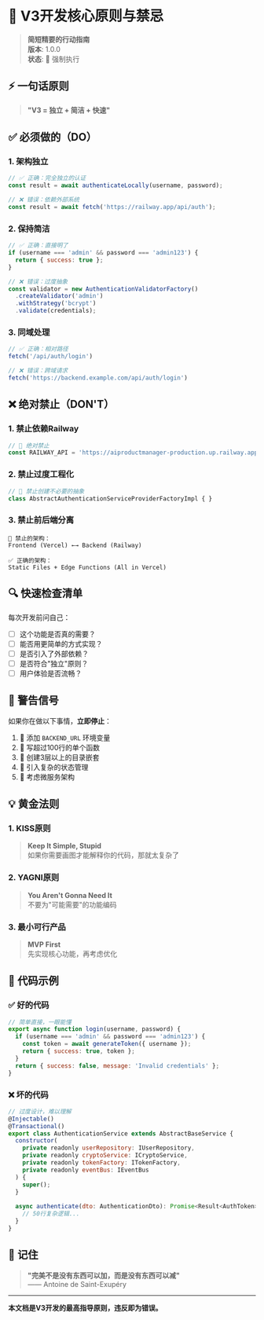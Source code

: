 # 🎯 V3开发核心原则与禁忌

> **简短精要的行动指南**  
> **版本**: 1.0.0  
> **状态**: 🔴 强制执行  

## ⚡ 一句话原则

> **"V3 = 独立 + 简洁 + 快速"**

## ✅ 必须做的（DO）

### 1. 架构独立
```javascript
// ✅ 正确：完全独立的认证
const result = await authenticateLocally(username, password);

// ❌ 错误：依赖外部系统
const result = await fetch('https://railway.app/api/auth');
```

### 2. 保持简洁
```javascript
// ✅ 正确：直接明了
if (username === 'admin' && password === 'admin123') {
  return { success: true };
}

// ❌ 错误：过度抽象
const validator = new AuthenticationValidatorFactory()
  .createValidator('admin')
  .withStrategy('bcrypt')
  .validate(credentials);
```

### 3. 同域处理
```javascript
// ✅ 正确：相对路径
fetch('/api/auth/login')

// ❌ 错误：跨域请求
fetch('https://backend.example.com/api/auth/login')
```

## ❌ 绝对禁止（DON'T）

### 1. 禁止依赖Railway
```javascript
// 🚫 绝对禁止
const RAILWAY_API = 'https://aiproductmanager-production.up.railway.app';
```

### 2. 禁止过度工程化
```javascript
// 🚫 禁止创建不必要的抽象
class AbstractAuthenticationServiceProviderFactoryImpl { }
```

### 3. 禁止前后端分离
```
🚫 禁止的架构：
Frontend (Vercel) ←→ Backend (Railway)

✅ 正确的架构：
Static Files + Edge Functions (All in Vercel)
```

## 🔍 快速检查清单

每次开发前问自己：

- [ ] 这个功能是否真的需要？
- [ ] 能否用更简单的方式实现？
- [ ] 是否引入了外部依赖？
- [ ] 是否符合"独立"原则？
- [ ] 用户体验是否流畅？

## 🚨 警告信号

如果你在做以下事情，**立即停止**：

1. 📍 添加 `BACKEND_URL` 环境变量
2. 📍 写超过100行的单个函数
3. 📍 创建3层以上的目录嵌套
4. 📍 引入复杂的状态管理
5. 📍 考虑微服务架构

## 💡 黄金法则

### 1. KISS原则
> **Keep It Simple, Stupid**  
> 如果你需要画图才能解释你的代码，那就太复杂了

### 2. YAGNI原则
> **You Aren't Gonna Need It**  
> 不要为"可能需要"的功能编码

### 3. 最小可行产品
> **MVP First**  
> 先实现核心功能，再考虑优化

## 📝 代码示例

### ✅ 好的代码
```javascript
// 简单直接，一眼能懂
export async function login(username, password) {
  if (username === 'admin' && password === 'admin123') {
    const token = await generateToken({ username });
    return { success: true, token };
  }
  return { success: false, message: 'Invalid credentials' };
}
```

### ❌ 坏的代码
```javascript
// 过度设计，难以理解
@Injectable()
@Transactional()
export class AuthenticationService extends AbstractBaseService {
  constructor(
    private readonly userRepository: IUserRepository,
    private readonly cryptoService: ICryptoService,
    private readonly tokenFactory: ITokenFactory,
    private readonly eventBus: IEventBus
  ) {
    super();
  }
  
  async authenticate(dto: AuthenticationDto): Promise<Result<AuthToken>> {
    // 50行复杂逻辑...
  }
}
```

## 🎯 记住

> **"完美不是没有东西可以加，而是没有东西可以减"**  
> —— Antoine de Saint-Exupéry

---

**本文档是V3开发的最高指导原则，违反即为错误。**